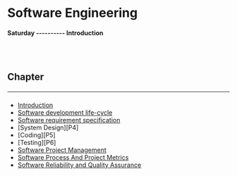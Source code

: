 <!--markdown practice-->
# Software Engineering

#### **Saturday  ---------- Introduction</br>**


## </br></br>Chapter<hr/>

- [Introduction][P1]
- [Software development life-cycle][P2]
- [Software requirement specification][P3]
- [System Design][P4]
- [Coding][P5]
- [Testing][P6]
- [Software Project Management][P7]
- [Software Process And Project Metrics][P8]
- [Software Reliability and Quality Assurance][P9]





<!--Links-->
[P1]: https://github.com/HasanTarik-REC/Note-Collections/blob/Feature/Fourth%20Year/Even%20Semester/Software%20Engineering/Introduction/Introduction.md
[P2]: https://github.com/HasanTarik-REC/Note-Collections/blob/Feature/Fourth%20Year/Even%20Semester/Software%20Engineering/Software%20development%20life%20cycle/SoftwareDevelopmentLifeCycle.md
[P3]: https://github.com/HasanTarik-REC/Note-Collections/blob/Feature/Fourth%20Year/Even%20Semester/Software%20Engineering/Software%20requirement%20specification/SoftwareRequirementSpecification.md
[P7]: https://github.com/HasanTarik-REC/Note-Collections/blob/Feature/Fourth%20Year/Even%20Semester/Software%20Engineering/Software%20Project%20Management/SoftwareProjectManagement.md
[P8]: https://github.com/HasanTarik-REC/Note-Collections/blob/Feature/Fourth%20Year/Even%20Semester/Software%20Engineering/SOFTWARE%20PROCESS%20AND%20PROJECT%20METRICS/SOFTWARE%20PROCESS%20AND%20PROJECT%20METRICS.md
[P9]: https://github.com/HasanTarik-REC/Note-Collections/blob/Feature/Fourth%20Year/Even%20Semester/Software%20Engineering/Software%20Reliability%20and%20Quality%20Assurance/Software%20Reliability%20and%20Quality%20Assurance.md
<!--End-->
